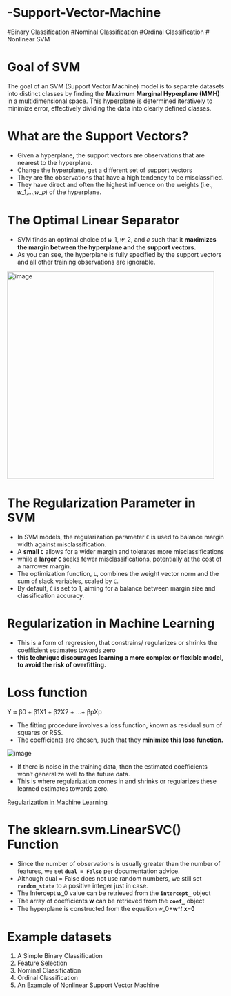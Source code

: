# -Support-Vector-Machine
#Binary Classification  #Nominal Classification #Ordinal Classification # Nonlinear SVM

# Goal of SVM
The goal of an SVM (Support Vector Machine) model is to separate datasets into distinct classes by finding the **Maximum Marginal Hyperplane (MMH)** in a multidimensional space. This hyperplane is determined iteratively to minimize error, effectively dividing the data into clearly defined classes.

# What are the Support Vectors?
- Given a hyperplane, the support vectors are observations that are nearest to the hyperplane.
- Change the hyperplane, get a different set of support vectors
- They are the observations that have a high tendency to be misclassified.
- They have direct and often the highest influence on the weights (i.e., 𝑤_1,…,𝑤_𝑝)  of the hyperplane.

# The Optimal Linear Separator
- SVM finds an optimal choice of 𝑤_1, 𝑤_2, and 𝑐 such that it **maximizes the margin between the hyperplane and the support vectors.**
- As you can see, the hyperplane is fully specified by the support vectors and all other training observations are ignorable.

<img width="480" alt="image" src="https://github.com/ColleenJung/-Support-Vector-Machine/assets/119357849/05053453-84c6-45a9-ad65-f8e551af4733">

# The Regularization Parameter in SVM
- In SVM models, the regularization parameter `C` is used to balance margin width against misclassification.
- A **small `C`** allows for a wider margin and tolerates more misclassifications
- while a **larger `C`** seeks fewer misclassifications, potentially at the cost of a narrower margin.
- The optimization function, `L`, combines the weight vector norm and the sum of slack variables, scaled by `C`.
- By default, `C` is set to 1, aiming for a balance between margin size and classification accuracy.

# Regularization in Machine Learning
- This is a form of regression, that constrains/ regularizes or shrinks the coefficient estimates towards zero
- **this technique discourages learning a more complex or flexible model, to avoid the risk of overfitting.**

# Loss function
Y ≈ β0 + β1X1 + β2X2 + …+ βpXp
- The fitting procedure involves a loss function, known as residual sum of squares or RSS.
- The coefficients are chosen, such that they **minimize this loss function.**

![image](https://github.com/ColleenJung/-Support-Vector-Machine/assets/119357849/dc101951-2551-4c07-86a8-042b0c048a4b)

- If there is noise in the training data, then the estimated coefficients won’t generalize well to the future data.
- This is where regularization comes in and shrinks or regularizes these learned estimates towards zero.

[Regularization in Machine Learning](https://towardsdatascience.com/regularization-in-machine-learning-76441ddcf99a)

# The sklearn.svm.LinearSVC() Function
- Since the number of observations is usually greater than the number of features, we set **`dual = False`** per documentation advice.
- Although dual = False does not use random numbers, we still set **`random_state`** to a positive integer just in case.
- The Intercept 𝑤_0  value can be retrieved from the **`intercept_`** object
- The array of coefficients 𝐰 can be retrieved from the **`coef_`** object
- The hyperplane is constructed from the equation 𝑤_0+𝐰^𝑡 𝐱=𝟎

# Example datasets
1. A Simple Binary Classification
2. Feature Selection
3. Nominal Classification
4. Ordinal Classification
5. An Example of Nonlinear Support Vector Machine
















